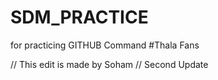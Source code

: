 # SDM_PRACTICE
for practicing GITHUB Command
#Thala Fans



// This edit is made by Soham
// Second Update
